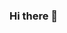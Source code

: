 ### Hi there 👋

<!--
**SadoAtilla/SadoAtilla** is a ✨ _special_ ✨ repository because its `README.md` (this file) appears on your GitHub profile.

Here are some ideas to get you started:

-  İnönü Üniversitesinde bilgisayar mühendisi öğrencisiyim.
-  Java ve pyhton dillerinde kod yazıyorum.
-  Bana nasıl ulaşabilirsiniz: sadoatilla99@gmail.com
-->

